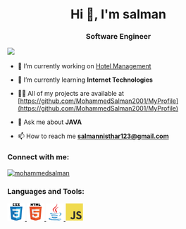 <h1 align="center">Hi 👋, I'm salman</h1>
<h3 align="center">Software Engineer</h3>

<img src="https://slack-imgs.com/?c=1&o1=ro&url=https%3A%2F%2Flearnwithshikha.com%2Fwp-content%2Fuploads%2F2021%2F01%2Fweb-deve.png" >

- 🔭 I’m currently working on [Hotel Management](https://github.com/MohammedSalman2001/HotemManagamentSystem)

- 🌱 I’m currently learning **Internet Technologies**

- 👨‍💻 All of my projects are available at [https://github.com/MohammedSalman2001/MyProfile](https://github.com/MohammedSalman2001/MyProfile)

- 💬 Ask me about **JAVA**

- 📫 How to reach me **salmannisthar123@gmail.com**

<h3 align="left">Connect with me:</h3>
<p align="left">
<a href="https://fb.com/mohammedsalman" target="blank"><img align="center" src="https://raw.githubusercontent.com/rahuldkjain/github-profile-readme-generator/master/src/images/icons/Social/facebook.svg" alt="mohammedsalman" height="30" width="40" /></a>
</p>

<h3 align="left">Languages and Tools:</h3>
<p align="left"> <a href="https://www.w3schools.com/css/" target="_blank" rel="noreferrer"> <img src="https://raw.githubusercontent.com/devicons/devicon/master/icons/css3/css3-original-wordmark.svg" alt="css3" width="40" height="40"/> </a> <a href="https://www.w3.org/html/" target="_blank" rel="noreferrer"> <img src="https://raw.githubusercontent.com/devicons/devicon/master/icons/html5/html5-original-wordmark.svg" alt="html5" width="40" height="40"/> </a> <a href="https://www.java.com" target="_blank" rel="noreferrer"> <img src="https://raw.githubusercontent.com/devicons/devicon/master/icons/java/java-original.svg" alt="java" width="40" height="40"/> </a> <a href="https://developer.mozilla.org/en-US/docs/Web/JavaScript" target="_blank" rel="noreferrer"> <img src="https://raw.githubusercontent.com/devicons/devicon/master/icons/javascript/javascript-original.svg" alt="javascript" width="40" height="40"/> </a> </p>
